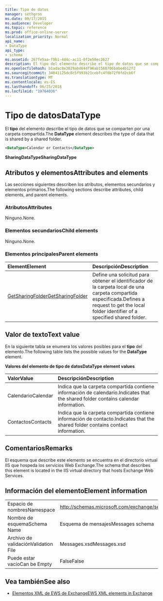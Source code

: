```yaml
---
title: Tipo de datos
manager: sethgros
ms.date: 09/17/2015
ms.audience: Developer
ms.topic: reference
ms.prod: office-online-server
localization_priority: Normal
api_name:
- DataType
api_type:
- schema
ms.assetid: 267fe5aa-f9b1-4d4c-ac11-0f2e50ec2627
description: El tipo del elemento describe el tipo de datos que se comparten por una carpeta compartida.
ms.openlocfilehash: b1adac8e3029abd64df96ab1560706babe4b12f2
ms.sourcegitcommit: 34041125dc8c5f993b21cebfc4f8b72f0fd2cb6f
ms.translationtype: MT
ms.contentlocale: es-ES
ms.lasthandoff: 06/25/2018
ms.locfileid: "19764036"
---
```

# <a name="datatype"></a><span data-ttu-id="a60b3-103">Tipo de datos</span><span class="sxs-lookup"><span data-stu-id="a60b3-103">DataType</span></span>

<span data-ttu-id="a60b3-104">El **tipo** del elemento describe el tipo de datos que se comparten por una carpeta compartida.</span><span class="sxs-lookup"><span data-stu-id="a60b3-104">The **DataType** element describes the type of data that is shared by a shared folder.</span></span> 
  
```xml
<DataType>Calendar or Contacts</DataType>
```

<span data-ttu-id="a60b3-105">**SharingDataType**</span><span class="sxs-lookup"><span data-stu-id="a60b3-105">**SharingDataType**</span></span>

## <a name="attributes-and-elements"></a><span data-ttu-id="a60b3-106">Atributos y elementos</span><span class="sxs-lookup"><span data-stu-id="a60b3-106">Attributes and elements</span></span>

<span data-ttu-id="a60b3-107">Las secciones siguientes describen los atributos, elementos secundarios y elementos primarios.</span><span class="sxs-lookup"><span data-stu-id="a60b3-107">The following sections describe attributes, child elements, and parent elements.</span></span>
  
### <a name="attributes"></a><span data-ttu-id="a60b3-108">Atributos</span><span class="sxs-lookup"><span data-stu-id="a60b3-108">Attributes</span></span>

<span data-ttu-id="a60b3-109">Ninguno.</span><span class="sxs-lookup"><span data-stu-id="a60b3-109">None.</span></span>
  
### <a name="child-elements"></a><span data-ttu-id="a60b3-110">Elementos secundarios</span><span class="sxs-lookup"><span data-stu-id="a60b3-110">Child elements</span></span>

<span data-ttu-id="a60b3-111">Ninguno.</span><span class="sxs-lookup"><span data-stu-id="a60b3-111">None.</span></span>
  
### <a name="parent-elements"></a><span data-ttu-id="a60b3-112">Elementos principales</span><span class="sxs-lookup"><span data-stu-id="a60b3-112">Parent elements</span></span>

|<span data-ttu-id="a60b3-113">**Element**</span><span class="sxs-lookup"><span data-stu-id="a60b3-113">**Element**</span></span>|<span data-ttu-id="a60b3-114">**Descripción**</span><span class="sxs-lookup"><span data-stu-id="a60b3-114">**Description**</span></span>|
|:-----|:-----|
|[<span data-ttu-id="a60b3-115">GetSharingFolder</span><span class="sxs-lookup"><span data-stu-id="a60b3-115">GetSharingFolder</span></span>](getsharingfolder.md) <br/> |<span data-ttu-id="a60b3-116">Define una solicitud para obtener el identificador de la carpeta local de una carpeta compartida especificada.</span><span class="sxs-lookup"><span data-stu-id="a60b3-116">Defines a request to get the local folder identifier of a specified shared folder.</span></span>  <br/> |
   
## <a name="text-value"></a><span data-ttu-id="a60b3-117">Valor de texto</span><span class="sxs-lookup"><span data-stu-id="a60b3-117">Text value</span></span>

<span data-ttu-id="a60b3-118">En la siguiente tabla se enumera los valores posibles para el **tipo** del elemento.</span><span class="sxs-lookup"><span data-stu-id="a60b3-118">The following table lists the possible values for the **DataType** element.</span></span> 
  
<span data-ttu-id="a60b3-119">**Valores del elemento de tipo de datos**</span><span class="sxs-lookup"><span data-stu-id="a60b3-119">**DataType element values**</span></span>

|<span data-ttu-id="a60b3-120">**Valor**</span><span class="sxs-lookup"><span data-stu-id="a60b3-120">**Value**</span></span>|<span data-ttu-id="a60b3-121">**Descripción**</span><span class="sxs-lookup"><span data-stu-id="a60b3-121">**Description**</span></span>|
|:-----|:-----|
|<span data-ttu-id="a60b3-122">Calendario</span><span class="sxs-lookup"><span data-stu-id="a60b3-122">Calendar</span></span>  <br/> |<span data-ttu-id="a60b3-123">Indica que la carpeta compartida contiene información de calendario.</span><span class="sxs-lookup"><span data-stu-id="a60b3-123">Indicates that the shared folder contains calendar information.</span></span>  <br/> |
|<span data-ttu-id="a60b3-124">Contactos</span><span class="sxs-lookup"><span data-stu-id="a60b3-124">Contacts</span></span>  <br/> |<span data-ttu-id="a60b3-125">Indica que la carpeta compartida contiene información de contacto.</span><span class="sxs-lookup"><span data-stu-id="a60b3-125">Indicates that the shared folder contains contact information.</span></span>  <br/> |
   
## <a name="remarks"></a><span data-ttu-id="a60b3-126">Comentarios</span><span class="sxs-lookup"><span data-stu-id="a60b3-126">Remarks</span></span>

<span data-ttu-id="a60b3-127">El esquema que describe este elemento se encuentra en el directorio virtual IIS que hospeda los servicios Web Exchange.</span><span class="sxs-lookup"><span data-stu-id="a60b3-127">The schema that describes this element is located in the IIS virtual directory that hosts Exchange Web Services.</span></span>
  
## <a name="element-information"></a><span data-ttu-id="a60b3-128">Información del elemento</span><span class="sxs-lookup"><span data-stu-id="a60b3-128">Element information</span></span>

|||
|:-----|:-----|
|<span data-ttu-id="a60b3-129">Espacio de nombres</span><span class="sxs-lookup"><span data-stu-id="a60b3-129">Namespace</span></span>  <br/> |http://schemas.microsoft.com/exchange/services/2006/messages  <br/> |
|<span data-ttu-id="a60b3-130">Nombre de esquema</span><span class="sxs-lookup"><span data-stu-id="a60b3-130">Schema Name</span></span>  <br/> |<span data-ttu-id="a60b3-131">Esquema de mensajes</span><span class="sxs-lookup"><span data-stu-id="a60b3-131">Messages schema</span></span>  <br/> |
|<span data-ttu-id="a60b3-132">Archivo de validación</span><span class="sxs-lookup"><span data-stu-id="a60b3-132">Validation File</span></span>  <br/> |<span data-ttu-id="a60b3-133">Messages.xsd</span><span class="sxs-lookup"><span data-stu-id="a60b3-133">Messages.xsd</span></span>  <br/> |
|<span data-ttu-id="a60b3-134">Puede estar vacío</span><span class="sxs-lookup"><span data-stu-id="a60b3-134">Can be Empty</span></span>  <br/> |<span data-ttu-id="a60b3-135">False</span><span class="sxs-lookup"><span data-stu-id="a60b3-135">False</span></span>  <br/> |
   
## <a name="see-also"></a><span data-ttu-id="a60b3-136">Vea también</span><span class="sxs-lookup"><span data-stu-id="a60b3-136">See also</span></span>

- [<span data-ttu-id="a60b3-137">Elementos XML de EWS de Exchange</span><span class="sxs-lookup"><span data-stu-id="a60b3-137">EWS XML elements in Exchange</span></span>](ews-xml-elements-in-exchange.md)

